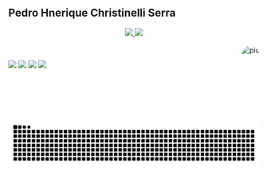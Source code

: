 ## Pedro Hnerique Christinelli Serra
<div align="center">
  <a href="https://github.com/pedrochristinelli">
  <img height="180em" src="https://github-readme-stats.vercel.app/api?username=pedrochristinelli&show_icons=true&theme=dracula&include_all_commits=true&count_private=true"/>
  <img height="180em" src="https://github-readme-stats.vercel.app/api/top-langs/?username=pedrochristinelli&layout=compact&langs_count=7&theme=dracula"/>
</div>
<div style="display: inline_block"><br>
  <a href="https://open.spotify.com/artist/2DyIrb5d3kdjsnWV6eYteg?si=CquOv5KkQdOAqe8LK9MT9w">
  <img align="right" alt="pic" height="150" style="border-radius:50px;" src="https://lh3.googleusercontent.com/ogw/ADea4I5Se1iA-Feb0xOufwMWYhdtZTQ8jvEn04MAXl7I=s83-c-mo">
</div>
  
  ##
 
<div> 
  <a href="https://instagram.com/fenrirpedro" target="_blank"><img src="https://img.shields.io/badge/-Instagram-%23E4405F?style=for-the-badge&logo=instagram&logoColor=white" target="_blank"></a>
 	<a href="https://www.twitch.tv/christinelli" target="_blank"><img src="https://img.shields.io/badge/Twitch-9146FF?style=for-the-badge&logo=twitch&logoColor=white" target="_blank"></a>
  <a href = "mailto:pedrochserra@gmail.com"><img src="https://img.shields.io/badge/-Gmail-%23333?style=for-the-badge&logo=gmail&logoColor=white" target="_blank"></a>
  <a href="https://www.linkedin.com/in/pedro-henrique-christinelli-serra-a4235816b/" target="_blank"><img src="https://img.shields.io/badge/-LinkedIn-%230077B5?style=for-the-badge&logo=linkedin&logoColor=white" target="_blank"></a> 
 
  ![Snake animation](https://github.com/pedrochristinelli/pedrochristinelli/blob/output/github-contribution-grid-snake.svg)
 
</div>
